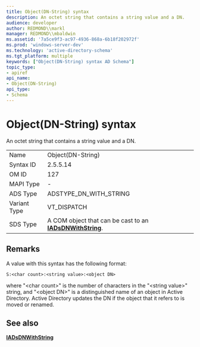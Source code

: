 ```yaml
---
title: Object(DN-String) syntax
description: An octet string that contains a string value and a DN.
audience: developer
author: REDMOND\\markl
manager: REDMOND\\mbaldwin
ms.assetid: '7a5ce9f3-ac97-4936-868a-6b18f202972f'
ms.prod: 'windows-server-dev'
ms.technology: 'active-directory-schema'
ms.tgt_platform: multiple
keywords: ["Object(DN-String) syntax AD Schema"]
topic_type:
- apiref
api_name:
- Object(DN-String)
api_type:
- Schema
---
```


# Object(DN-String) syntax

An octet string that contains a string value and a DN.



|              |                                                                                    |
|--------------|------------------------------------------------------------------------------------|
| Name         | Object(DN-String)                                                                  |
| Syntax ID    | 2.5.5.14                                                                           |
| OM ID        | 127                                                                                |
| MAPI Type    | \-                                                                                 |
| ADS Type     | ADSTYPE\_DN\_WITH\_STRING                                                          |
| Variant Type | VT\_DISPATCH                                                                       |
| SDS Type     | A COM object that can be cast to an [**IADsDNWithString**](https://msdn.microsoft.com/library/aa705998). |



## Remarks

A value with this syntax has the following format:

``` syntax
S:<char count>:<string value>:<object DN>
```

where "&lt;char count&gt;" is the number of characters in the "&lt;string value&gt;" string, and "&lt;object DN&gt;" is a distinguished name of an object in Active Directory. Active Directory updates the DN if the object that it refers to is moved or renamed.

## See also

<dl> <dt>

[**IADsDNWithString**](https://msdn.microsoft.com/library/aa705998)
</dt> </dl>

 

 




